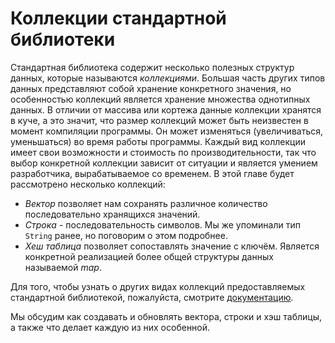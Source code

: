 # Коллекции стандартной библиотеки

Стандартная библиотека содержит несколько полезных структур данных, которые называются *коллекциями*. Большая часть других типов данных представляют собой хранение конкретного значения, но особенностью коллекций является хранение множества однотипных данных. В отличии от массива или кортежа данные коллекции хранятся в куче, а это значит, что размер коллекций может быть неизвестен в момент компиляции программы. Он может изменяться (увеличиваться, уменьшаться) во время работы программы. Каждый вид коллекции имеет свои возможности и стоимость по производительности, так что выбор конкретной коллекции зависит от ситуации и является умением разработчика, вырабатываемое со временем. В этой главе будет рассмотрено несколько коллекций:

- *Вектор* позволяет нам сохранять различное количество последовательно хранящихся значений.
- *Строка* - последовательность символов. Мы же упоминали тип `String` ранее, но поговорим о этом подробнее.
- *Хеш таблица* позволяет сопоставлять значение с ключём. Является конкретной реализацией более общей структуры данных называемой *map*.

Для того, чтобы узнать о других видах коллекций предоставляемых стандартной библиотекой, пожалуйста, смотрите [документацию](https://doc.rust-lang.org/std/collections/index.html).

Мы обсудим как создавать и обновлять вектора, строки и хэш таблицы, а также что делает каждую из них особенной.
